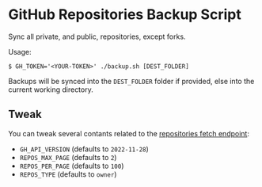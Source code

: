 # GitHub Repositories Backup Script

Sync all private, and public, repositories, except forks.

Usage:

```shell
$ GH_TOKEN='<YOUR-TOKEN>' ./backup.sh [DEST_FOLDER]
```

Backups will be synced into the `DEST_FOLDER` folder if provided, else into the current working directory.

## Tweak

You can tweak several contants related to the [repositories fetch endpoint](https://docs.github.com/en/rest/repos/repos?apiVersion=2022-11-28#list-repositories-for-the-authenticated-user):

- `GH_API_VERSION` (defaults to `2022-11-28`)
- `REPOS_MAX_PAGE` (defaults to `2`)
- `REPOS_PER_PAGE` (defaults to `100`)
- `REPOS_TYPE` (defaults to `owner`)
